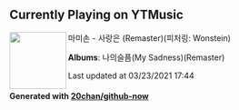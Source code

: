 ## Currently Playing on YTMusic

[<img align="left" width="100" src="https://lh3.googleusercontent.com/Bbxb73AoELQF8B5F_7e7w-KoOnuOi7-FogTlrY5f6O4Xd1HIUI3tlDeT3m_OSvxO6EAQhNoetaESojUV9Q">](https://music.youtube.com/watch?v=xKRYKEUwS0E)

마미손 - 사랑은 (Remaster)(피처링: Wonstein)

**Albums**: 나의슬픔(My Sadness)(Remaster)

Last updated at 03/23/2021 17:44

#### Generated with [20chan/github-now](https://github.com/20chan/github-now)


<!--
**20chan/20chan** is a ✨ _special_ ✨ repository because its `README.md` (this file) appears on your GitHub profile.

Here are some ideas to get you started:

- 🔭 I’m currently working on ...
- 🌱 I’m currently learning ...
- 👯 I’m looking to collaborate on ...
- 🤔 I’m looking for help with ...
- 💬 Ask me about ...
- 📫 How to reach me: ...
- 😄 Pronouns: ...
- ⚡ Fun fact: ...
-->

